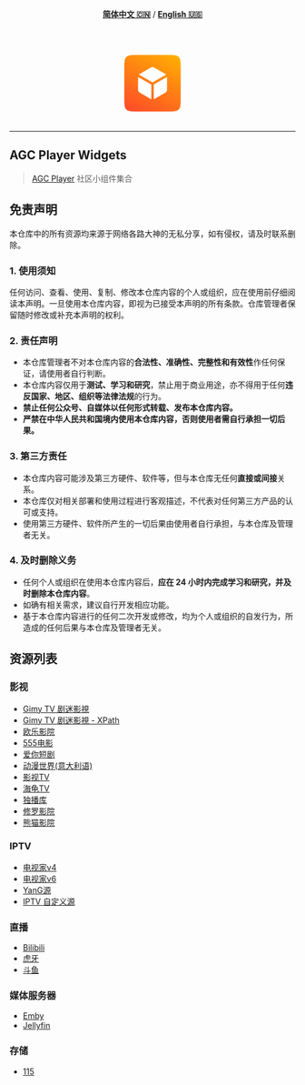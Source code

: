 
<div align=center>
    
[**简体中文 🇨🇳**](README.md) / [**English 🇺🇸**](README.en.md)

</div>
<br>

<p align="center">
  <br>
  <img width="100" src="./logo.png" alt="logo of agc player widgets repository">
  <br>
  <br>
</p>

---

## AGC Player Widgets

> [AGC Player](https://agcplayer.com) 社区小组件集合

## 免责声明

本仓库中的所有资源均来源于网络各路大神的无私分享，如有侵权，请及时联系删除。

### 1. 使用须知
任何访问、查看、使用、复制、修改本仓库内容的个人或组织，应在使用前仔细阅读本声明。一旦使用本仓库内容，即视为已接受本声明的所有条款。仓库管理者保留随时修改或补充本声明的权利。

### 2. 责任声明
- 本仓库管理者不对本仓库内容的**合法性、准确性、完整性和有效性**作任何保证，请使用者自行判断。  
- 本仓库内容仅用于**测试、学习和研究**，禁止用于商业用途，亦不得用于任何**违反国家、地区、组织等法律法规**的行为。  
- **禁止任何公众号、自媒体以任何形式转载、发布本仓库内容。**  
- **严禁在中华人民共和国境内使用本仓库内容，否则使用者需自行承担一切后果。**  

### 3. 第三方责任
- 本仓库内容可能涉及第三方硬件、软件等，但与本仓库无任何**直接或间接**关系。  
- 本仓库仅对相关部署和使用过程进行客观描述，不代表对任何第三方产品的认可或支持。  
- 使用第三方硬件、软件所产生的一切后果由使用者自行承担，与本仓库及管理者无关。  

### 4. 及时删除义务
- 任何个人或组织在使用本仓库内容后，**应在 24 小时内完成学习和研究，并及时删除本仓库内容**。  
- 如确有相关需求，建议自行开发相应功能。  
- 基于本仓库内容进行的任何二次开发或修改，均为个人或组织的自发行为，所造成的任何后果与本仓库及管理者无关。


## 资源列表

### 影视

- [Gimy TV 剧迷影視](https://github.com/zoroyyoo/agcplayer-widgets/raw/refs/heads/main/widgets/video-gimy.zip)
- [Gimy TV 剧迷影視 - XPath](https://github.com/zoroyyoo/agcplayer-widgets/raw/refs/heads/main/widgets/video-gimy-xpath.zip)
- [欧乐影院](https://github.com/zoroyyoo/agcplayer-widgets/raw/refs/heads/main/widgets/video-olevod.zip)
- [555电影](https://github.com/zoroyyoo/agcplayer-widgets/raw/refs/heads/main/widgets/video-555dy.zip)
- [爱你短剧](https://github.com/zoroyyoo/agcplayer-widgets/raw/refs/heads/main/widgets/video-ainidj.zip)
- [动漫世界(意大利语)](https://github.com/zoroyyoo/agcplayer-widgets/raw/refs/heads/main/widgets/video-animeworld.zip)
- [影视TV](https://github.com/zoroyyoo/agcplayer-widgets/raw/refs/heads/main/widgets/video-yingshitv.zip)
- [海龟TV](https://github.com/zoroyyoo/agcplayer-widgets/raw/refs/heads/main/widgets/video-haiguitv.zip)
- [独播库](https://github.com/zoroyyoo/agcplayer-widgets/raw/refs/heads/main/widgets/video-duboku.zip)
- [修罗影院](https://github.com/zoroyyoo/agcplayer-widgets/raw/refs/heads/main/widgets/video-xlys.zip)
- [熊猫影院](https://github.com/zoroyyoo/agcplayer-widgets/raw/refs/heads/main/widgets/video-xm08.zip.zip)

### IPTV

- [电视家v4](https://github.com/zoroyyoo/agcplayer-widgets/raw/refs/heads/main/widgets/iptv-tvboxv4.zip)
- [电视家v6](https://github.com/zoroyyoo/agcplayer-widgets/raw/refs/heads/main/widgets/iptv-tvboxv6.zip)
- [YanG源](https://github.com/zoroyyoo/agcplayer-widgets/raw/refs/heads/main/widgets/iptv-YanG.zip)
- [IPTV 自定义源](https://github.com/zoroyyoo/agcplayer-widgets/raw/refs/heads/main/widgets/iptv.zip)

### 直播

- [Bilibili](https://github.com/zoroyyoo/agcplayer-widgets/raw/refs/heads/main/widgets/live-bilibili.zip)
- [虎牙](https://github.com/zoroyyoo/agcplayer-widgets/raw/refs/heads/main/widgets/live-huya.zip)
- [斗鱼](https://github.com/zoroyyoo/agcplayer-widgets/raw/refs/heads/main/widgets/live-douyu.zip)

### 媒体服务器
- [Emby](https://github.com/zoroyyoo/agcplayer-widgets/raw/refs/heads/main/widgets/server-emby.zip)
- [Jellyfin](https://github.com/zoroyyoo/agcplayer-widgets/raw/refs/heads/main/widgets/server-jellyfin.zip)

### 存储
- [115](https://github.com/zoroyyoo/agcplayer-widgets/raw/refs/heads/main/widgets/storage-115.zip)